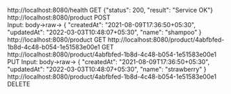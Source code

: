 http://localhost:8080/health    GET    {"status": 200, "result": "Service OK"}
http://localhost:8080/product   POST    
    Input:  body->raw->   {
            "createdAt": "2021-08-09T17:36:50+05:30",
            "updatedAt": "2022-03-03T10:48:07+05:30",
            "name": "shampoo"
        }
http://localhost:8080/product   GET
http://localhost:8080/product/4abfbfed-1b8d-4c48-b054-1e51583e00e1    GET 
http://localhost:8080/product/4abfbfed-1b8d-4c48-b054-1e51583e00e1    PUT
    Input: body->raw-> {
            "createdAt": "2021-08-09T17:36:50+05:30",
            "updatedAt": "2022-03-03T10:48:07+05:30",
            "name": "strawberry"
        }
http://localhost:8080/product/4abfbfed-1b8d-4c48-b054-1e51583e00e1    DELETE